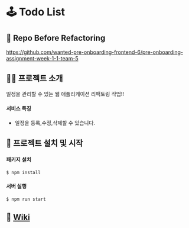 # 🕹 Todo List

## 🎥 Repo Before Refactoring 

https://github.com/wanted-pre-onboarding-frontend-6/pre-onboarding-assignment-week-1-1-team-5
<br />

## 🙋‍♂️ 프로젝트 소개

일정을 관리할 수 있는 웹 애플리케이션 리팩토링 작업!!

#### 서비스 특징

-   일정을 등록,수정,삭제할 수 있습니다.

## 📌 프로젝트 설치 및 시작

#### 패키지 설치

```shell
$ npm install
```

#### 서버 실행

```shell
$ npm run start
```

## 📖 [Wiki](https://github.com/wanted-pre-onboarding-frontend-6/wanted-pre-onboard-fe-5-best-practice/wiki)
